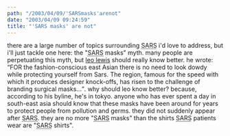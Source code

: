 ```yaml
---
path: "/2003/04/09/'SARSmasks'arenot" 
date: "2003/04/09 09:24:59" 
title: "'SARS masks' are not" 
---
```

there are a large number of topics surrounding <abbr title="Severe Acute Respiratory Syndrome">SARS</abbr> i'd love to address, but i'll just tackle one here: the "<abbr title="Severe Acute Respiratory Syndrome">SARS</abbr> masks" myth. many people are perpetuating this myth, but <a href="http://www.timesonline.co.uk/article/0,,3-631568,00.html">leo lewis</a> should really know better. he wrote: <q>FOR the fashion-conscious east Asian there is no need to look dowdy while protecting yourself from Sars. The region, famous for the speed with which it produces designer knock-offs, has risen to the challenge of branding surgical masks...</q>. why should leo know better? because, according to his byline, he's in tokyo. anyone who has ever spent a day in south-east asia should know that these masks have been around for years to protect people from pollution and germs. they did not suddenly appear after <abbr title="Severe Acute Respiratory Syndrome">SARS</abbr>. they are no more "<abbr title="Severe Acute Respiratory Syndrome">SARS</abbr> masks" than the shirts <abbr title="Severe Acute Respiratory Syndrome">SARS</abbr> patients wear are "<abbr title="Severe Acute Respiratory Syndrome">SARS</abbr> shirts".